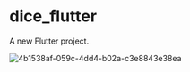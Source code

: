 # dice_flutter

A new Flutter project.

![4b1538af-059c-4dd4-b02a-c3e8843e38ea](https://user-images.githubusercontent.com/71442681/182325337-a579d5c0-cb27-406d-8b1c-4ffc119ba542.jpg "width=300 height=250")


